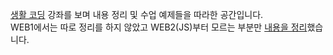 [생활 코딩](https://opentutorials.org/course/3083) 강좌를 보며 내용 정리 및 수업 예제들을 따라한 공간입니다.  
WEB1에서는 따로 정리를 하지 않았고 WEB2(JS)부터 모르는 부분만 [내용을 정리](https://github.com/curlyjun/web-study/tree/master/WEB2(JS)/Summary)했습니다.  
